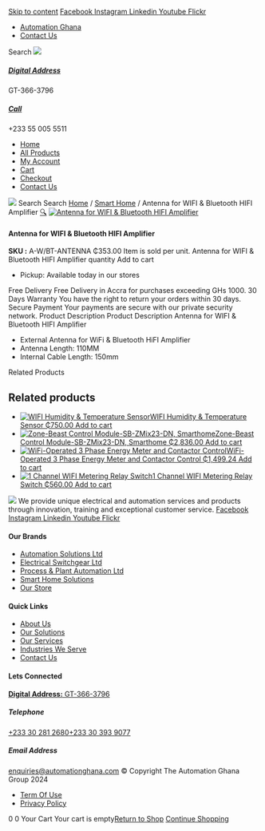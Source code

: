 [Skip to content](https://store.automationghana.com/product/antenna-for-wifi-bluetooth-hifi-amplifier/#content)
[ Facebook ](https://www.facebook.com/automationgh/) [ Instagram ](https://www.instagram.com/automationgh/) [ Linkedin ](https://www.linkedin.com/company/the-automation-ghana-limited/) [ Youtube ](https://www.youtube.com/channel/UCurrRDUSm5oIW39VXjn1u0w) [ Flickr ](https://www.flickr.com/photos/181794037@N07/)
  * [ Automation Ghana ](https://automationghana.com)
  * [ Contact Us ](https://store.automationghana.com/contact/)


Search
[ ![](https://store.automationghana.com/wp-content/uploads/2024/04/Website-TAGG-Logo-BLUE.png) ](https://store.automationghana.com/)
[ ](https://maps.app.goo.gl/m4xeaagWCNbLk4jM6)
#####  [ Digital Address ](https://maps.app.goo.gl/m4xeaagWCNbLk4jM6)
GT-366-3796 
[ ](tel:+233550055511)
#####  [ Call ](tel:+233550055511)
+233 55 005 5511 
  * [Home](https://store.automationghana.com/)
  * [All Products](https://store.automationghana.com/shop/)
  * [My Account](https://store.automationghana.com/my-account/)
  * [Cart](https://store.automationghana.com/cart/)
  * [Checkout](https://store.automationghana.com/checkout/)
  * [Contact Us](https://store.automationghana.com/contact/)


[![](https://store.automationghana.com/wp-content/uploads/2024/04/AutomationGhana_logo_white.png)](https://store.automationghana.com)
Search
Search
[Home](https://store.automationghana.com) / [Smart Home](https://store.automationghana.com/product-category/smart-home/) / Antenna for WIFI & Bluetooth HIFI Amplifier
[🔍](https://store.automationghana.com/product/antenna-for-wifi-bluetooth-hifi-amplifier/)
[![Antenna for WIFI & Bluetooth HIFI Amplifier](https://store.automationghana.com/wp-content/uploads/2021/10/images-1.jpg)](https://store.automationghana.com/wp-content/uploads/2021/10/images-1.jpg)
####  Antenna for WIFI & Bluetooth HIFI Amplifier 
**SKU :** A-W/BT-ANTENNA 
₵353.00
Item is sold per unit.
Antenna for WIFI & Bluetooth HIFI Amplifier quantity
Add to cart
  * Pickup: Available today in our stores


Free Delivery 
Free Delivery in Accra for purchases exceeding GHs 1000. 
30 Days Warranty 
You have the right to return your orders within 30 days. 
Secure Payment 
Your payments are secure with our private security network. 
Product Description
Product Description
Antenna for WIFI & Bluetooth HIFI Amplifier 
  * External Antenna for WiFi & Bluetooth HiFI Amplifier
  * Antenna Length: 110MM
  * Internal Cable Length: 150mm


Related Products 
## Related products
  * [![WIFI Humidity & Temperature Sensor](https://store.automationghana.com/wp-content/uploads/2021/10/WIFI-Humidity-Temperature-Sensor-300x300.jpg)WIFI Humidity & Temperature Sensor ₵750.00 ](https://store.automationghana.com/product/wifi-humidity-temperature-sensor/)
[Add to cart](https://store.automationghana.com/product/antenna-for-wifi-bluetooth-hifi-amplifier/?add-to-cart=3580)
  * [![Zone-Beast Control Module-SB-ZMix23-DN, Smarthome](https://store.automationghana.com/wp-content/uploads/2021/03/DSC0766_1600x1067dF7bb3gOp6MrT_600x600-300x300.jpg)Zone-Beast Control Module-SB-ZMix23-DN, Smarthome ₵2,836.00 ](https://store.automationghana.com/product/smarthome-digital-output-dimmer-module/)
[Add to cart](https://store.automationghana.com/product/antenna-for-wifi-bluetooth-hifi-amplifier/?add-to-cart=3316)
  * [![WiFi-Operated 3 Phase Energy Meter and Contactor Control](https://store.automationghana.com/wp-content/uploads/2021/03/shelly-3em-300x300.jpeg)WiFi-Operated 3 Phase Energy Meter and Contactor Control ₵1,499.24 ](https://store.automationghana.com/product/wifi-operated-3-phase-energy-meter-and-contactor-control/)
[Add to cart](https://store.automationghana.com/product/antenna-for-wifi-bluetooth-hifi-amplifier/?add-to-cart=3304)
  * [![1 Channel WIFI Metering Relay Switch](https://store.automationghana.com/wp-content/uploads/2021/03/shelly1pm_x1-1000x1000-1-1-300x300.jpg)1 Channel WIFI Metering Relay Switch ₵560.00 ](https://store.automationghana.com/product/wifi-operated-relay-switch-16-a-with-power-measurement/)
[Add to cart](https://store.automationghana.com/product/antenna-for-wifi-bluetooth-hifi-amplifier/?add-to-cart=3302)


![](https://store.automationghana.com/wp-content/uploads/2024/04/AutomationGhana_logo_white.png)
We provide unique electrical and automation services and products through innovation, training and exceptional customer service.
[ Facebook ](https://www.facebook.com/automationgh/) [ Instagram ](https://www.instagram.com/automationgh/) [ Linkedin ](https://www.linkedin.com/company/the-automation-ghana-limited/) [ Youtube ](https://www.youtube.com/channel/UCurrRDUSm5oIW39VXjn1u0w) [ Flickr ](https://www.flickr.com/photos/181794037@N07/)
#### Our Brands
  * [ Automation Solutions Ltd ](https://store.automationghana.com/product/antenna-for-wifi-bluetooth-hifi-amplifier/)
  * [ Electrical Switchgear Ltd ](https://store.automationghana.com/product/antenna-for-wifi-bluetooth-hifi-amplifier/)
  * [ Process & Plant Automation Ltd ](https://store.automationghana.com/product/antenna-for-wifi-bluetooth-hifi-amplifier/)
  * [ Smart Home Solutions ](https://store.automationghana.com/product/antenna-for-wifi-bluetooth-hifi-amplifier/)
  * [ Our Store ](https://store.automationghana.com/product/antenna-for-wifi-bluetooth-hifi-amplifier/)


#### Quick Links
  * [ About Us ](https://store.automationghana.com/product/antenna-for-wifi-bluetooth-hifi-amplifier/)
  * [ Our Solutions ](https://store.automationghana.com/product/antenna-for-wifi-bluetooth-hifi-amplifier/)
  * [ Our Services ](https://store.automationghana.com/product/antenna-for-wifi-bluetooth-hifi-amplifier/)
  * [ Industries We Serve ](https://store.automationghana.com/product/antenna-for-wifi-bluetooth-hifi-amplifier/)
  * [ Contact Us ](https://store.automationghana.com/product/antenna-for-wifi-bluetooth-hifi-amplifier/)


#### Lets Connected
[**Digital Address:** GT-366-3796](https://maps.app.goo.gl/m4xeaagWCNbLk4jM6)
#####  Telephone 
[ +233 30 281 2680](tel:+233302812680)[+233 30 393 9077](https://store.automationghana.com/product/antenna-for-wifi-bluetooth-hifi-amplifier/+233303939077)
#####  Email Address 
enquiries@automationghana.com 
© Copyright The Automation Ghana Group 2024
  * [ Term Of Use ](https://store.automationghana.com/product/antenna-for-wifi-bluetooth-hifi-amplifier/)
  * [ Privacy Policy ](https://store.automationghana.com/product/antenna-for-wifi-bluetooth-hifi-amplifier/)


0
0
Your Cart
Your cart is empty[Return to Shop](https://store.automationghana.com/shop/)
[Continue Shopping](https://store.automationghana.com/product/antenna-for-wifi-bluetooth-hifi-amplifier/)
